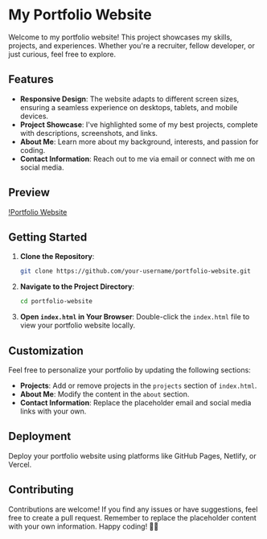 # My Portfolio Website

Welcome to my portfolio website! This project showcases my skills, projects, and experiences. Whether you're a recruiter, fellow developer, or just curious, feel free to explore.

## Features

- **Responsive Design**: The website adapts to different screen sizes, ensuring a seamless experience on desktops, tablets, and mobile devices.
- **Project Showcase**: I've highlighted some of my best projects, complete with descriptions, screenshots, and links.
- **About Me**: Learn more about my background, interests, and passion for coding.
- **Contact Information**: Reach out to me via email or connect with me on social media.

## Preview
<a href="https://shobhit0011.github.io/Portfolio/">
!Portfolio Website</a>

## Getting Started

1. **Clone the Repository**:
   ```bash
   git clone https://github.com/your-username/portfolio-website.git
   ```

2. **Navigate to the Project Directory**:
   ```bash
   cd portfolio-website
   ```

3. **Open `index.html` in Your Browser**:
   Double-click the `index.html` file to view your portfolio website locally.

## Customization

Feel free to personalize your portfolio by updating the following sections:

- **Projects**: Add or remove projects in the `projects` section of `index.html`.
- **About Me**: Modify the content in the `about` section.
- **Contact Information**: Replace the placeholder email and social media links with your own.

## Deployment

Deploy your portfolio website using platforms like GitHub Pages, Netlify, or Vercel.

## Contributing

Contributions are welcome! If you find any issues or have suggestions, feel free to create a pull request.
Remember to replace the placeholder content with your own information. Happy coding! 🚀🌟
